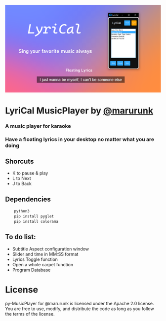 ![presentation.png](/src/img/presentation.png)
# LyriCal MusicPlayer by [@marurunk](https://github.com/marurunk)
### A music player for karaoke
### Have a floating lyrics in your desktop no matter what you are doing

## Shorcuts
- K to pause & play
- L to Next
- J to Back


## Dependencies
```python 
    python3
    pip install pyglet
    pip install colorama
```

## To do list:
- Subtitle Aspect configuration window
- Slider and time in MM:SS format
- Lyrics Toggle function
- Open a whole carpet function 
- Program Database



# License
py-MusicPlayer for @marurunk is licensed under the Apache 2.0 license. You are free to use, modify, and distribute the code as long as you follow the terms of the license.
